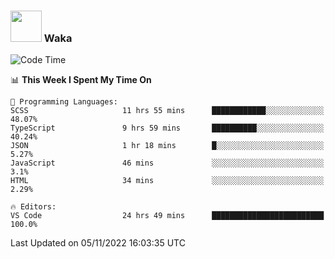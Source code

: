 ### <img src="https://media.giphy.com/media/VgCDAzcKvsR6OM0uWg/giphy.gif" width="50"> Waka

  <!--START_SECTION:waka-->
![Code Time](http://img.shields.io/badge/Code%20Time-1%2C025%20hrs%2032%20mins-blue)

📊 **This Week I Spent My Time On** 

```text
💬 Programming Languages: 
SCSS                     11 hrs 55 mins      ████████████░░░░░░░░░░░░░   48.07% 
TypeScript               9 hrs 59 mins       ██████████░░░░░░░░░░░░░░░   40.24% 
JSON                     1 hr 18 mins        █░░░░░░░░░░░░░░░░░░░░░░░░   5.27% 
JavaScript               46 mins             ░░░░░░░░░░░░░░░░░░░░░░░░░   3.1% 
HTML                     34 mins             ░░░░░░░░░░░░░░░░░░░░░░░░░   2.29%

🔥 Editors: 
VS Code                  24 hrs 49 mins      █████████████████████████   100.0%

```


 Last Updated on 05/11/2022 16:03:35 UTC
<!--END_SECTION:waka-->
